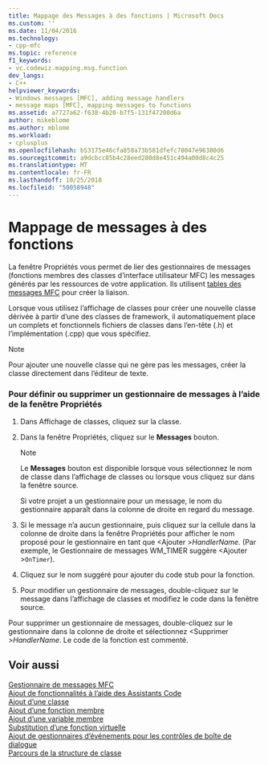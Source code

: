 ```yaml
---
title: Mappage des Messages à des fonctions | Microsoft Docs
ms.custom: ''
ms.date: 11/04/2016
ms.technology:
- cpp-mfc
ms.topic: reference
f1_keywords:
- vc.codewiz.mapping.msg.function
dev_langs:
- C++
helpviewer_keywords:
- Windows messages [MFC], adding message handlers
- message maps [MFC], mapping messages to functions
ms.assetid: a7727a62-f638-4b20-b7f5-131f47200d6a
author: mikeblome
ms.author: mblome
ms.workload:
- cplusplus
ms.openlocfilehash: b53175e46cfa858a73b581dfefc78047e96380d6
ms.sourcegitcommit: a9dcbcc85b4c28eed280d8e451c494a00d8c4c25
ms.translationtype: MT
ms.contentlocale: fr-FR
ms.lasthandoff: 10/25/2018
ms.locfileid: "50058948"
---
```

# <a name="mapping-messages-to-functions"></a>Mappage de messages à des fonctions

La fenêtre Propriétés vous permet de lier des gestionnaires de messages (fonctions membres des classes d’interface utilisateur MFC) les messages générés par les ressources de votre application. Ils utilisent [tables des messages MFC](../../mfc/messages-and-commands-in-the-framework.md) pour créer la liaison.

Lorsque vous utilisez l’affichage de classes pour créer une nouvelle classe dérivée à partir d’une des classes de framework, il automatiquement place un complets et fonctionnels fichiers de classes dans l’en-tête (.h) et l’implémentation (.cpp) que vous spécifiez.

> [!NOTE]
>  Pour ajouter une nouvelle classe qui ne gère pas les messages, créer la classe directement dans l’éditeur de texte.

### <a name="to-define-or-remove-a-message-handler-using-the-properties-window"></a>Pour définir ou supprimer un gestionnaire de messages à l’aide de la fenêtre Propriétés

1. Dans Affichage de classes, cliquez sur la classe.

1. Dans la fenêtre Propriétés, cliquez sur le **Messages** bouton.

    > [!NOTE]
    >  Le **Messages** bouton est disponible lorsque vous sélectionnez le nom de classe dans l’affichage de classes ou lorsque vous cliquez sur dans la fenêtre source.

   Si votre projet a un gestionnaire pour un message, le nom du gestionnaire apparaît dans la colonne de droite en regard du message.

1. Si le message n’a aucun gestionnaire, puis cliquez sur la cellule dans la colonne de droite dans la fenêtre Propriétés pour afficher le nom proposé pour le gestionnaire en tant que \<Ajouter >*HandlerName*. (Par exemple, le Gestionnaire de messages WM_TIMER suggère \<Ajouter >`OnTimer`).

1. Cliquez sur le nom suggéré pour ajouter du code stub pour la fonction.

1. Pour modifier un gestionnaire de messages, double-cliquez sur le message dans l’affichage de classes et modifiez le code dans la fenêtre source.

Pour supprimer un gestionnaire de messages, double-cliquez sur le gestionnaire dans la colonne de droite et sélectionnez \<Supprimer >*HandlerName*. Le code de la fonction est commenté.

## <a name="see-also"></a>Voir aussi

[Gestionnaire de messages MFC](../../mfc/reference/adding-an-mfc-message-handler.md)<br/>
[Ajout de fonctionnalités à l’aide des Assistants Code](../../ide/adding-functionality-with-code-wizards-cpp.md)<br/>
[Ajout d’une classe](../../ide/adding-a-class-visual-cpp.md)<br/>
[Ajout d’une fonction membre](../../ide/adding-a-member-function-visual-cpp.md)<br/>
[Ajout d’une variable membre](../../ide/adding-a-member-variable-visual-cpp.md)<br/>
[Substitution d’une fonction virtuelle](../../ide/overriding-a-virtual-function-visual-cpp.md)<br/>
[Ajout de gestionnaires d’événements pour les contrôles de boîte de dialogue](../../windows/adding-event-handlers-for-dialog-box-controls.md)<br/>
[Parcours de la structure de classe](../../ide/navigating-the-class-structure-visual-cpp.md)
